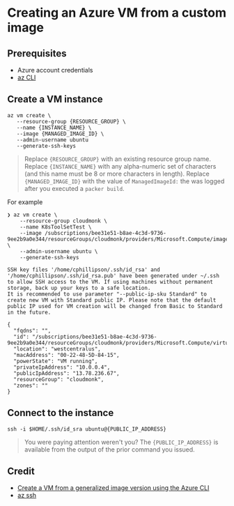 # Creating an Azure VM from a custom image

## Prerequisites

* Azure account credentials
* [az CLI](https://docs.microsoft.com/en-us/cli/azure/install-azure-cli)


## Create a VM instance

```
az vm create \
   --resource-group {RESOURCE_GROUP} \
   --name {INSTANCE_NAME} \
   --image {MANAGED_IMAGE_ID} \
   --admin-username ubuntu
   --generate-ssh-keys
```
> Replace `{RESOURCE_GROUP}` with an existing resource group name.  Replace `{INSTANCE_NAME}` with any alpha-numeric set of characters (and this name must be 8 or more characters in length).  Replace `{MANAGED_IMAGE_ID}` with the value of `ManagedImageId:` the was logged after you executed a `packer build`.

For example

```
❯ az vm create \
    --resource-group cloudmonk \
    --name K8sToolSetTest \
    --image /subscriptions/bee31e51-b8ae-4c3d-9736-9ee2b9a0e344/resourceGroups/cloudmonk/providers/Microsoft.Compute/images/K8sToolsetImage \
    --admin-username ubuntu \
    --generate-ssh-keys

SSH key files '/home/cphillipson/.ssh/id_rsa' and '/home/cphillipson/.ssh/id_rsa.pub' have been generated under ~/.ssh to allow SSH access to the VM. If using machines without permanent storage, back up your keys to a safe location.
It is recommended to use parameter "--public-ip-sku Standard" to create new VM with Standard public IP. Please note that the default public IP used for VM creation will be changed from Basic to Standard in the future.

{
  "fqdns": "",
  "id": "/subscriptions/bee31e51-b8ae-4c3d-9736-9ee2b9a0e344/resourceGroups/cloudmonk/providers/Microsoft.Compute/virtualMachines/K8sToolSetTest",
  "location": "westcentralus",
  "macAddress": "00-22-48-5D-84-15",
  "powerState": "VM running",
  "privateIpAddress": "10.0.0.4",
  "publicIpAddress": "13.78.236.67",
  "resourceGroup": "cloudmonk",
  "zones": ""
}
```


## Connect to the instance

```
ssh -i $HOME/.ssh/id_sra ubuntu@{PUBLIC_IP_ADDRESS}
```
> You were paying attention weren't you? The `{PUBLIC_IP_ADDRESS}` is available from the output of the prior command you issued.


## Credit

* [Create a VM from a generalized image version using the Azure CLI](https://docs.microsoft.com/en-us/azure/virtual-machines/vm-generalized-image-version-cli)
* [az ssh](https://docs.microsoft.com/en-us/cli/azure/ssh?view=azure-cli-latest#az_ssh_config)
